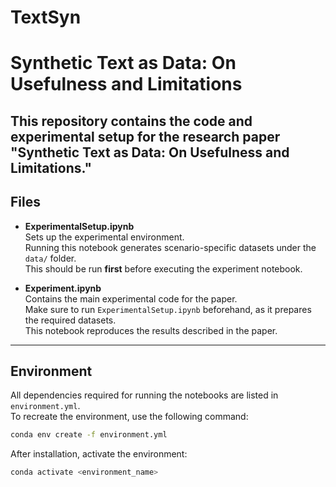# TextSyn

# Synthetic Text as Data: On Usefulness and Limitations

This repository contains the code and experimental setup for the research paper  
**"Synthetic Text as Data: On Usefulness and Limitations."**  
---

## Files

- **ExperimentalSetup.ipynb**  
  Sets up the experimental environment.  
  Running this notebook generates scenario-specific datasets under the `data/` folder.  
  This should be run **first** before executing the experiment notebook.

- **Experiment.ipynb**  
  Contains the main experimental code for the paper.  
  Make sure to run `ExperimentalSetup.ipynb` beforehand, as it prepares the required datasets.  
  This notebook reproduces the results described in the paper.

---

## Environment

All dependencies required for running the notebooks are listed in `environment.yml`.  
To recreate the environment, use the following command:

```bash
conda env create -f environment.yml
```

After installation, activate the environment:

```bash
conda activate <environment_name>
```
